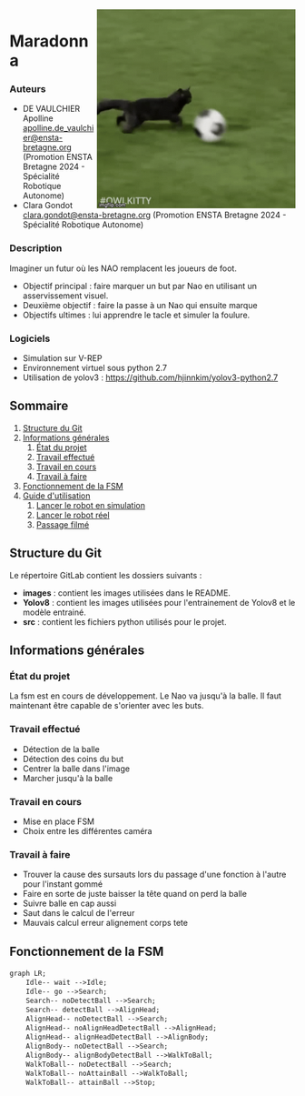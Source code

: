 <img align="right" src="images/cat.gif" alt="Éditer sur GitLab" width="350px"/>  

# Maradonna


### Auteurs
* DE VAULCHIER Apolline <apolline.de_vaulchier@ensta-bretagne.org> (Promotion ENSTA Bretagne 2024 - Spécialité Robotique Autonome)
* Clara Gondot <clara.gondot@ensta-bretagne.org> (Promotion ENSTA Bretagne 2024 - Spécialité Robotique Autonome)

### Description
Imaginer un futur où les NAO remplacent les joueurs de foot. 

* Objectif principal : faire marquer un but par Nao en utilisant un asservissement visuel.
* Deuxième objectif : faire la passe à un Nao qui ensuite marque 
* Objectifs ultimes : lui apprendre le tacle et simuler la foulure.

### Logiciels
* Simulation sur V-REP
* Environnement virtuel sous python 2.7
* Utilisation de yolov3 : https://github.com/hjinnkim/yolov3-python2.7


## Sommaire
1. [Structure du Git](#structure-du-git)
2. [Informations générales](#informations-générales)
	1. [État du projet](#état-du-projet)
	2. [Travail effectué](#travail-effectué)
	3. [Travail en cours](#travail-en-cours)
    4. [Travail à faire](#travail-à-faire)
3. [Fonctionnement de la FSM](#fonctionnement-de-la-fsm)
4. [Guide d'utilisation](#guide-dutilisation)
   1. [Lancer le robot en simulation](#lancer-le-robot-en-simulation)
   2. [Lancer le robot réel](#lancer-le-robot-réel)
   3. [Passage filmé](#passage-filmé)

## Structure du Git
Le répertoire GitLab contient les dossiers suivants :
* **images** : contient les images utilisées dans le README.
* **Yolov8** : contient les images utilisées pour l'entrainement de Yolov8 et le modèle entrainé.
* **src** : contient les fichiers python utilisés pour le projet.

## Informations générales
### État du projet
La fsm est en cours de développement. Le Nao va jusqu'à la balle. Il faut maintenant être capable de s'orienter avec les buts.

### Travail effectué
* Détection de la balle
* Détection des coins du but
* Centrer la balle dans l'image
* Marcher jusqu'à la balle

### Travail en cours
* Mise en place FSM
* Choix entre les différentes caméra

### Travail à faire
* Trouver la cause des sursauts lors du passage d'une fonction à l'autre pour l'instant gommé
* Faire en sorte de juste baisser la tête quand on perd la balle
* Suivre balle en cap aussi 
* Saut dans le calcul de l'erreur 
* Mauvais calcul erreur alignement corps tete

## Fonctionnement de la FSM
```mermaid
graph LR;
    Idle-- wait -->Idle;
    Idle-- go -->Search;
    Search-- noDetectBall -->Search;
    Search-- detectBall -->AlignHead;
    AlignHead-- noDetectBall -->Search;
    AlignHead-- noAlignHeadDetectBall -->AlignHead;
    AlignHead-- alignHeadDetectBall -->AlignBody;
    AlignBody-- noDetectBall -->Search;
    AlignBody-- alignBodyDetectBall -->WalkToBall;
    WalkToBall-- noDetectBall -->Search;
    WalkToBall-- noAttainBall -->WalkToBall;
    WalkToBall-- attainBall -->Stop;
```

